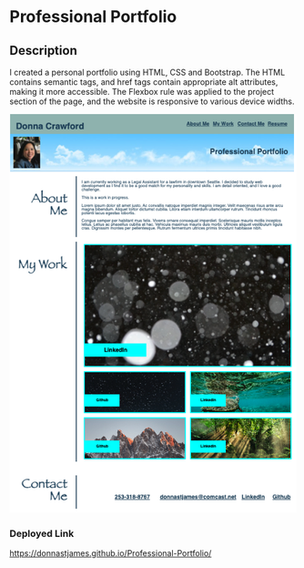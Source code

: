 # Professional Portfolio

## Description

I created a personal portfolio using HTML, CSS and Bootstrap.  The HTML contains semantic tags, and href tags contain appropriate alt attributes, making it more accessible.  The Flexbox rule was applied to the project section of the page, and the website is responsive to various device widths.

![Screen Shot of my Project](./Assets/Homework02ScreenShot.png)

### Deployed Link 

https://donnastjames.github.io/Professional-Portfolio/



